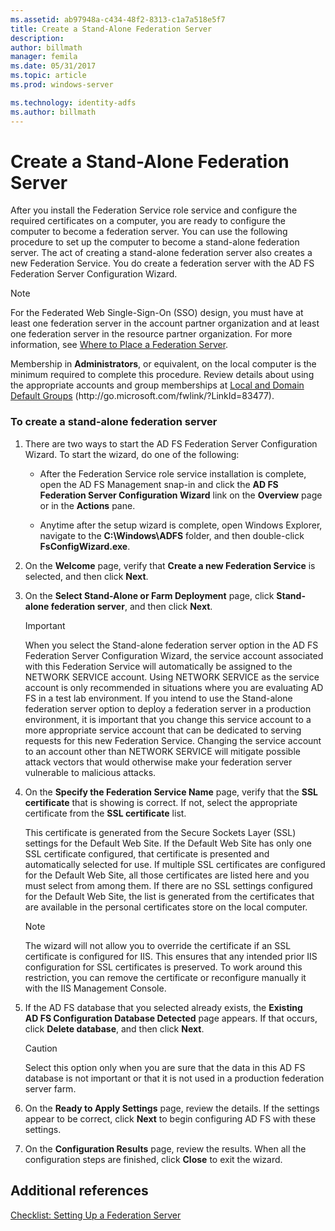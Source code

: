 ```yaml
---
ms.assetid: ab97948a-c434-48f2-8313-c1a7a518e5f7
title: Create a Stand-Alone Federation Server
description:
author: billmath
manager: femila
ms.date: 05/31/2017
ms.topic: article
ms.prod: windows-server

ms.technology: identity-adfs
ms.author: billmath
---
```


# Create a Stand-Alone Federation Server

After you install the Federation Service role service and configure the required certificates on a computer, you are ready to configure the computer to become a federation server. You can use the following procedure to set up the computer to become a stand\-alone federation server. The act of creating a stand\-alone federation server also creates a new Federation Service. You do create a federation server with the AD FS Federation Server Configuration Wizard.  
  
> [!NOTE]  
> For the Federated Web Single\-Sign\-On \(SSO\) design, you must have at least one federation server in the account partner organization and at least one federation server in the resource partner organization. For more information, see [Where to Place a Federation Server](https://technet.microsoft.com/library/dd807127.aspx).  
  
Membership in **Administrators**, or equivalent, on the local computer is the minimum required to complete this procedure.  Review details about using the appropriate accounts and group memberships at [Local and Domain Default Groups](https://go.microsoft.com/fwlink/?LinkId=83477) \(http:\/\/go.microsoft.com\/fwlink\/?LinkId\=83477\).   
  
### To create a stand\-alone federation server  
  
1.  There are two ways to start the AD FS Federation Server Configuration Wizard. To start the wizard, do one of the following:  
  
    -   After the Federation Service role service installation is complete, open the AD FS Management snap\-in and click the **AD FS Federation Server Configuration Wizard** link on the **Overview** page or in the **Actions** pane.  
  
    -   Anytime after the setup wizard is complete, open Windows Explorer, navigate to the **C:\\Windows\\ADFS** folder, and then double\-click **FsConfigWizard.exe**.  
  
2.  On the **Welcome** page, verify that **Create a new Federation Service** is selected, and then click **Next**.  
  
3.  On the **Select Stand\-Alone or Farm Deployment** page, click **Stand\-alone federation server**, and then click **Next**.  
  
    > [!IMPORTANT]  
    > When you select the Stand\-alone federation server option in the AD FS Federation Server Configuration Wizard, the service account associated with this Federation Service will automatically be assigned to the NETWORK SERVICE account. Using NETWORK SERVICE as the service account is only recommended in situations where you are evaluating AD FS in a test lab environment. If you intend to use the Stand\-alone federation server option to deploy a federation server in a production environment, it is important that you change this service account to a more appropriate service account that can be dedicated to serving requests for this new Federation Service. Changing the service account to an account other than NETWORK SERVICE will mitigate possible attack vectors that would otherwise make your federation server vulnerable to malicious attacks.  
  
4.  On the **Specify the Federation Service Name** page, verify that the **SSL certificate** that is showing is correct. If not, select the appropriate certificate from the **SSL certificate** list.  
  
    This certificate is generated from the Secure Sockets Layer \(SSL\) settings for the Default Web Site. If the Default Web Site has only one SSL certificate configured, that certificate is presented and automatically selected for use. If multiple SSL certificates are configured for the Default Web Site, all those certificates are listed here and you must select from among them. If there are no SSL settings configured for the Default Web Site, the list is generated from the certificates that are available in the personal certificates store on the local computer.  
  
    > [!NOTE]  
    > The wizard will not allow you to override the certificate if an SSL certificate is configured for IIS. This ensures that any intended prior IIS configuration for SSL certificates is preserved. To work around this restriction, you can remove the certificate or reconfigure manually it with the IIS Management Console.  
  
5.  If the AD FS database that you selected already exists, the **Existing AD FS Configuration Database Detected** page appears. If that occurs, click **Delete database**, and then click **Next**.  
  
    > [!CAUTION]  
    > Select this option only when you are sure that the data in this AD FS database is not important or that it is not used in a production federation server farm.  
  
6.  On the **Ready to Apply Settings** page, review the details. If the settings appear to be correct, click **Next** to begin configuring AD FS with these settings.  
  
7.  On the **Configuration Results** page, review the results. When all the configuration steps are finished, click **Close**  to exit the wizard.  
  
## Additional references  
[Checklist: Setting Up a Federation Server](Checklist--Setting-Up-a-Federation-Server.md)  
  

